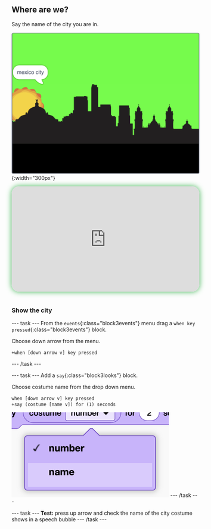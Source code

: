 ## Where are we?

<div style="display: flex; flex-wrap: wrap">
<div style="flex-basis: 200px; flex-grow: 1; margin-right: 15px;">
Say the name of the city you are in.
</div>
<div>

![ADD](images/where.png){:width="300px"}

</div>
</div>

<html>
<div style="position: relative; width: 100%; aspect-ratio: 16 / 9; border-radius: 20px; box-shadow: 0 0 15px #3fb654; overflow: hidden;">
<iframe style="position: absolute; top: 0; left: 0; right: 0; width: 100%; height: 100%; border: none;" src="https://www.youtube.com/embed/-g3lJIF2qHs?rel=0&cc_load_policy=1" allowfullscreen allow="accelerometer; autoplay; clipboard-write; encrypted-media; gyroscope; picture-in-picture; web-share">
</iframe>
</div><br>
</html>


### Show the city

--- task ---
From the `events`{:class="block3events"} menu drag a `when key pressed`{:class="block3events"} block.

Choose down arrow from the menu.

```blocks3
+when [down arrow v] key pressed
```
--- /task ---

--- task ---
Add a `say`{:class="block3looks"} block. 

Choose costume name from the drop down menu. 

```blocks3
when [down arrow v] key pressed
+say (costume [name v]) for (1) seconds
```

![ALT TEXT](images/name.png)
--- /task ---



--- task ---
**Test:** press up arrow and check the name of the city costume shows in a speech bubble
--- /task ---
